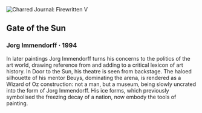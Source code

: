 <div class="artwork-of-the-day">
  <div class="container">
    <div class="img-wrapper">
      <img
        src="https://uploads7.wikiart.org/images/jorg-immendorff/gate-of-the-sun-1994.jpg!Large.jpg"
        alt="Charred Journal: Firewritten V" />
    </div>
    <div class="artwork-detail">
      <div class="artwork-origin"> 
        <h2 class="artwork-name">Gate of the Sun</h2>
        <h3 class="artist">
          Jorg Immendorff
                    ·  1994
        </h3>
      </div>
      <p class="description">
        <span class="artwork-description-text ng-binding" ng-bind-html="viewModel.ArtworkOfTheDay.Description | unsafe">In later paintings Jorg Immendorff turns his concerns to the politics of the art world, drawing reference from and adding to a critical lexicon of art history. In Door to the Sun, his theatre is seen from backstage. The haloed silhouette of his mentor Beuys, dominating the arena, is rendered as a Wizard of Oz construction: not a man, but a museum, being slowly uncrated into the form of Jorg Immendorff. His ice forms, which previously symbolised the freezing decay of a nation, now embody the tools of painting.</span>
                        <div class="text-shadow-container" ng-show="showShadow" style=""></div>
      </p>
    </div>
  </div>

</div>
